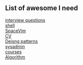 ## List of awesome I need

[interview questions](https://github.com/MaximAbramchuck/awesome-interview-questions)
<br />
[shell](https://github.com/alebcay/awesome-shell)
<br />
[SpaceVim](https://github.com/SpaceVim/SpaceVim)
<br />
[CV](https://github.com/posquit0/Awesome-CV)
<br />
[Deisng patterns](https://github.com/DovAmir/awesome-design-patterns)
<br />
[sysadmin](https://github.com/n1trux/awesome-sysadmin)
<br />
[courses](https://github.com/prakhar1989/awesome-courses)
<br />
[Algorithm](https://github.com/tayllan/awesome-algorithms)


